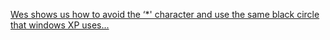 [Wes shows us how to avoid the &#8216;*' character and use the same black circle that windows XP uses...](http://weblogs.asp.net/whaggard/archive/2004/09/04/225691.aspx) 

 
